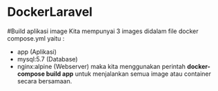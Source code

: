 # DockerLaravel

#Build aplikasi image
Kita mempunyai 3 images didalam file docker compose.yml yaitu :
- app (Aplikasi)
- mysql:5.7 (Database)
- nginx:alpine (Webserver)
maka kita menggunakan perintah <b>docker-compose build app</b> untuk menjalankan semua image atau container secara bersamaan.
